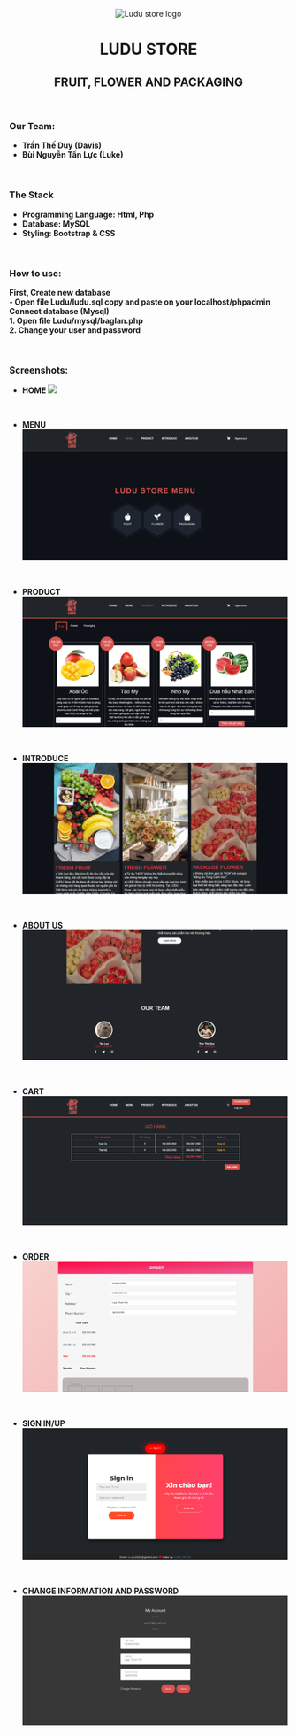 <p align="center">
  <img width="200" src="https://i.ibb.co/4J2yjjp/logo1.png" alt="Ludu store logo">
</p>
<h1 align="center"><b>LUDU STORE</h1>

<h2 align="center">FRUIT, FLOWER AND PACKAGING</h1>

<br />

### <b>Our Team:
- Trần Thế Duy (Davis)
- Bùi Nguyễn Tấn Lực (Luke)

<br />

### <b>The Stack
- Programming Language: Html, Php
- Database: MySQL
- Styling: Bootstrap & CSS

<br />

### <b>How to use:
<p>
<b>First, Create new database</b> <br>
- Open file Ludu/ludu.sql copy and paste on your localhost/phpadmin <br>
<b>Connect database (Mysql)</b> <br>
1. Open file Ludu/mysql/baglan.php <br>
2. Change your user and password <br>
</p>

<br />

### <b>Screenshots:
- HOME
![](./images/preview/Home.png)
<br />

- MENU
![](./images/preview/Menu.png)
<br />

- PRODUCT
![](./images/preview/Product.png)
<br />

- INTRODUCE
![](./images/preview/Introduce.png)
<br />

- ABOUT US
![](./images/preview/AboutUs.png)
<br />

- CART
![](./images/preview/Cart.png)
<br />

- ORDER
![](./images/preview/Order.png)
<br />

- SIGN IN/UP
![](./images/preview/SignIn-SignUp.png)
<br />

- CHANGE INFORMATION AND PASSWORD
![](./images/preview/ChangeInformation-PW.png)
<br />
